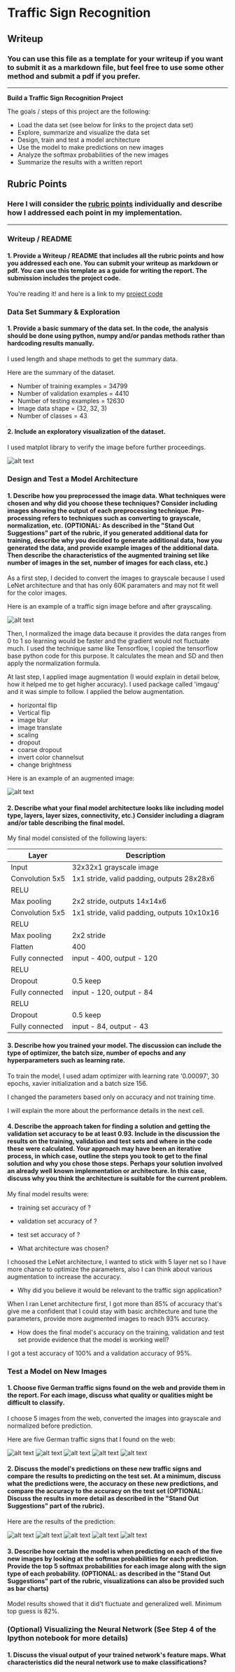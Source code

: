 # **Traffic Sign Recognition** 

## Writeup

### You can use this file as a template for your writeup if you want to submit it as a markdown file, but feel free to use some other method and submit a pdf if you prefer.

---

**Build a Traffic Sign Recognition Project**

The goals / steps of this project are the following:
* Load the data set (see below for links to the project data set)
* Explore, summarize and visualize the data set
* Design, train and test a model architecture
* Use the model to make predictions on new images
* Analyze the softmax probabilities of the new images
* Summarize the results with a written report


[//]: # (Image References)

[image1]: ./examples/original.png "Original image"
[image2]: ./examples/gray.png "Gray image"
[image3]: ./examples/augmented.png "Augmented image"
[image4]: ./real/1.png "4th image" 
[image5]: ./real/2.png "5th image" 
[image6]: ./real/3.png "6th image" 
[image7]: ./real/4.png "7th image" 
[image8]: ./real/5.png "8th image" 
[image9]: ./real/gray/image(16).png  "9th image" 
[image10]: ./real/gray/image(17).png "10th image" 
[image11]: ./real/gray/image(18).png "11th image" 
[image12]: ./real/gray/image(19).png "12th image" 
[image13]: ./real/gray/image(20).png "13th image" 

## Rubric Points
### Here I will consider the [rubric points](https://review.udacity.com/#!/rubrics/481/view) individually and describe how I addressed each point in my implementation.  

---
### Writeup / README

#### 1. Provide a Writeup / README that includes all the rubric points and how you addressed each one. You can submit your writeup as markdown or pdf. You can use this template as a guide for writing the report. The submission includes the project code.

You're reading it! and here is a link to my [project code](https://github.com/udacity/CarND-Traffic-Sign-Classifier-Project/blob/master/Traffic_Sign_Classifier.ipynb)

### Data Set Summary & Exploration

#### 1. Provide a basic summary of the data set. In the code, the analysis should be done using python, numpy and/or pandas methods rather than hardcoding results manually.

I used length and shape methods to get the summary data.

Here are the summary of the dataset.

* Number of training examples = 34799
* Number of validation examples = 4410
* Number of testing examples = 12630
* Image data shape = (32, 32, 3)
* Number of classes = 43
 
#### 2. Include an exploratory visualization of the dataset.

I used matplot library to verify the image before further proceedings. 

![alt text][image1]

### Design and Test a Model Architecture

#### 1. Describe how you preprocessed the image data. What techniques were chosen and why did you choose these techniques? Consider including images showing the output of each preprocessing technique. Pre-processing refers to techniques such as converting to grayscale, normalization, etc. (OPTIONAL: As described in the "Stand Out Suggestions" part of the rubric, if you generated additional data for training, describe why you decided to generate additional data, how you generated the data, and provide example images of the additional data. Then describe the characteristics of the augmented training set like number of images in the set, number of images for each class, etc.)

As a first step, I decided to convert the images to grayscale because I used LeNet architecture and that has only 60K paramaters and may not fit well for the color images.

Here is an example of a traffic sign image before and after grayscaling.

![alt text][image2]

Then, I normalized the image data because it provides the data ranges from 0 to 1 so learning would be faster and the gradient would not fluctuate much. I used the technique same like Tensorflow, I copied the tensorflow base python code for this purpose. It calculates the mean and SD and then apply the normalization formula.

At last step, I applied image augmentation (I would explain in detail below,  how it helped me to get higher accuracy). I used package called 'imgaug' and it was simple to follow. I applied the below augmentation. 
   
* horizontal flip
* Vertical flip
* image blur
* image translate
* scaling
* dropout
* coarse dropout
* invert color channelsut
* change brightness

Here is an example of an augmented image:

![alt text][image3]

#### 2. Describe what your final model architecture looks like including model type, layers, layer sizes, connectivity, etc.) Consider including a diagram and/or table describing the final model.

My final model consisted of the following layers:

| Layer            | Description                                 |
| -------------    | -------------                               |
| Input            | 32x32x1 grayscale image                     |
| Convolution 5x5  | 1x1 stride, valid padding, outputs 28x28x6  |
| RELU             |                                             |
| Max pooling      | 2x2 stride, outputs 14x14x6                 |
| Convolution 5x5  | 1x1 stride, valid padding, outputs 10x10x16 |
| RELU             |                                             |
| Max pooling      | 2x2 stride                                  |
| Flatten          | 400                                         |
| Fully connected  | input - 400, output - 120                   |
| RELU             |                                             |
| Dropout          | 0.5 keep                                    |
| Fully connected  | input - 120, output - 84                    |
| RELU             |                                             |
| Dropout          | 0.5 keep                                    |
| Fully connected  | input - 84, output - 43                     |

#### 3. Describe how you trained your model. The discussion can include the type of optimizer, the batch size, number of epochs and any hyperparameters such as learning rate.

To train the model, I used adam optimizer with learning rate '0.00097', 30 epochs, xavier initialization and a batch size 156.

I changed the parameters based only on accuracy and not training time.

I will explain the more about the performance details in the next cell. 

#### 4. Describe the approach taken for finding a solution and getting the validation set accuracy to be at least 0.93. Include in the discussion the results on the training, validation and test sets and where in the code these were calculated. Your approach may have been an iterative process, in which case, outline the steps you took to get to the final solution and why you chose those steps. Perhaps your solution involved an already well known implementation or architecture. In this case, discuss why you think the architecture is suitable for the current problem.

My final model results were:

* training set accuracy of ?
* validation set accuracy of ?
* test set accuracy of ?

* What architecture was chosen?

I choosed the LeNet architecture, I wanted to stick with 5 layer net so I have more chance to optimize the parameters, also I can think about various augmentation to increase the accuracy.

* Why did you believe it would be relevant to the traffic sign application?

When I ran Lenet architecture first, I got more than 85% of accuracy that's give me a confident that I could stay with basic architecture and tune the parameters, provide more augmented images to reach 93% accuracy.

* How does the final model's accuracy on the training, validation and test set provide evidence that the model is working well?

I got a test accuracy of 100% and a validation accuracy of 95%. 

### Test a Model on New Images

#### 1. Choose five German traffic signs found on the web and provide them in the report. For each image, discuss what quality or qualities might be difficult to classify.

I choose 5 images from the web, converted the images into grayscale and normalized before prediction.

Here are five German traffic signs that I found on the web:

![alt text][image4]
![alt text][image5]
![alt text][image6]
![alt text][image7]
![alt text][image8]

#### 2. Discuss the model's predictions on these new traffic signs and compare the results to predicting on the test set. At a minimum, discuss what the predictions were, the accuracy on these new predictions, and compare the accuracy to the accuracy on the test set (OPTIONAL: Discuss the results in more detail as described in the "Stand Out Suggestions" part of the rubric).

Here are the results of the prediction:

![alt text][image9]
![alt text][image10]
![alt text][image11]
![alt text][image12]
![alt text][image13]

#### 3. Describe how certain the model is when predicting on each of the five new images by looking at the softmax probabilities for each prediction. Provide the top 5 softmax probabilities for each image along with the sign type of each probability. (OPTIONAL: as described in the "Stand Out Suggestions" part of the rubric, visualizations can also be provided such as bar charts)

Model results showed that it did't fluctuate and generalized well. Minimum top guess is 82%.

### (Optional) Visualizing the Neural Network (See Step 4 of the Ipython notebook for more details)
#### 1. Discuss the visual output of your trained network's feature maps. What characteristics did the neural network use to make classifications?


